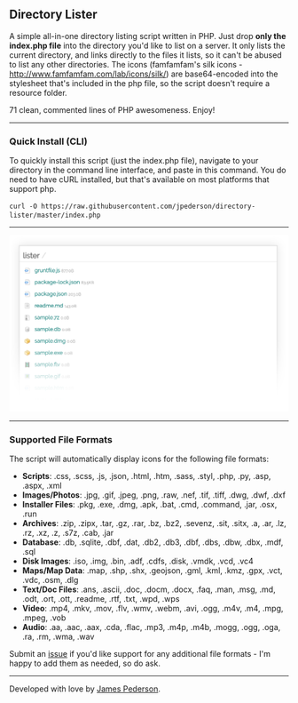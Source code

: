 ## Directory Lister

A simple all-in-one directory listing script written in PHP. Just drop **only the index.php file** into the directory you'd like to list on a server. It only lists the current directory, and links directly to the files it lists, so it can't be abused to list any other directories. The icons (famfamfam's silk icons - http://www.famfamfam.com/lab/icons/silk/) are base64-encoded into the stylesheet that's included in the php file, so the script doesn't require a resource folder. 

71 clean, commented lines of PHP awesomeness. Enjoy!

*****

### Quick Install (CLI)
To quickly install this script (just the index.php file), navigate to your directory in the command line interface, and paste in this command. You do need to have cURL installed, but that's available on most platforms that support php.

```
curl -O https://raw.githubusercontent.com/jpederson/directory-lister/master/index.php
```

*****

![Screenshot of Directory Lister](https://raw.githubusercontent.com/jpederson/directory-lister/master/screenshot.png)

*****

### Supported File Formats
The script will automatically display icons for the following file formats:

- **Scripts**: .css, .scss, .js, .json, .html, .htm, .sass, .styl, .php, .py, .asp, .aspx, .xml
- **Images/Photos**: .jpg, .gif, .jpeg, .png, .raw, .nef, .tif, .tiff, .dwg, .dwf, .dxf
- **Installer Files**: .pkg, .exe, .dmg, .apk, .bat, .cmd, .command, .jar, .osx, .run
- **Archives**: .zip, .zipx, .tar, .gz, .rar, .bz, .bz2, .sevenz, .sit, .sitx, .a, .ar, .lz, .rz, .xz, .z, .s7z, .cab, .jar
- **Database**: .db, .sqlite, .dbf, .dat, .db2, .db3, .dbf, .dbs, .dbw, .dbx, .mdf, .sql
- **Disk Images**: .iso, .img, .bin, .adf, .cdfs, .disk, .vmdk, .vcd, .vc4
- **Maps/Map Data**: .map, .shp, .shx, .geojson, .gml, .kml, .kmz, .gpx, .vct, .vdc, .osm, .dlg
- **Text/Doc Files**: .ans, .ascii, .doc, .docm, .docx, .faq, .man, .msg, .md, .odt, .ort, .ott, .readme, .rtf, .txt, .wpd, .wps
- **Video**: .mp4, .mkv, .mov, .flv, .wmv, .webm, .avi, .ogg, .m4v, .m4, .mpg, .mpeg, .vob
- **Audio**: .aa, .aac, .aax, .cda, .flac, .mp3, .m4p, .m4b, .mogg, .ogg, .oga, .ra, .rm, .wma, .wav

Submit an [issue](https://github.com/jpederson/directory-lister/issues) if you'd like support for any additional file formats - I'm happy to add them as needed, so do ask.

*****

Developed with love by [James Pederson](https://jpederson.com).